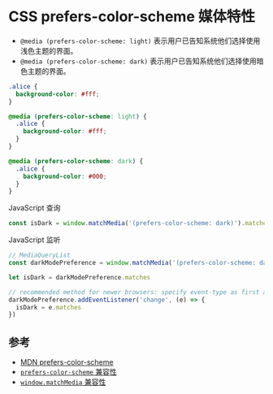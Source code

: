 # CSS prefers-color-scheme 媒体特性

- `@media (prefers-color-scheme: light)` 表示用户已告知系统他们选择使用浅色主题的界面。
- `@media (prefers-color-scheme: dark)` 表示用户已告知系统他们选择使用暗色主题的界面。

```css
.alice {
  background-color: #fff;
}

@media (prefers-color-scheme: light) {
  .alice {
    background-color: #fff;
  }
}

@media (prefers-color-scheme: dark) {
  .alice {
    background-color: #000;
  }
}
```

JavaScript 查询

```js
const isDark = window.matchMedia('(prefers-color-scheme: dark)').matches
```

JavaScript 监听

```js
// MediaQueryList
const darkModePreference = window.matchMedia('(prefers-color-scheme: dark)')

let isDark = darkModePreference.matches

// recommended method for newer browsers: specify event-type as first argument
darkModePreference.addEventListener('change', (e) => {
  isDark = e.matches
})
```

## 参考

- [MDN prefers-color-scheme](https://developer.mozilla.org/zh-CN/docs/Web/CSS/@media/prefers-color-scheme)
- [`prefers-color-scheme` 兼容性](https://caniuse.com/?search=prefers-color-scheme)
- [`window.matchMedia` 兼容性](https://caniuse.com/?search=window.matchMedia)
